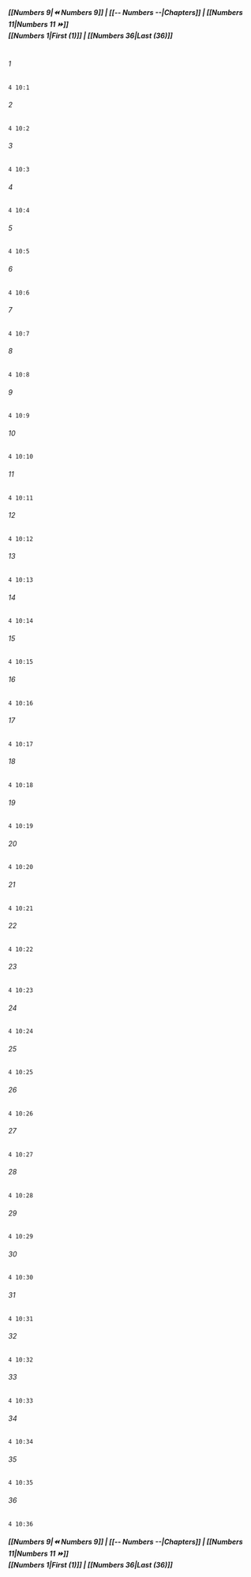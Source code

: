 
##### **[[Numbers 9|⏪ Numbers 9]] | [[-- Numbers --|Chapters]] | [[Numbers 11|Numbers 11 ⏩]]**<br>**[[Numbers 1|First (1)]] | [[Numbers 36|Last (36)]]**<br><br>

###### 1
``` verse
4 10:1
```
###### 2
``` verse
4 10:2
```
###### 3
``` verse
4 10:3
```
###### 4
``` verse
4 10:4
```
###### 5
``` verse
4 10:5
```
###### 6
``` verse
4 10:6
```
###### 7
``` verse
4 10:7
```
###### 8
``` verse
4 10:8
```
###### 9
``` verse
4 10:9
```
###### 10
``` verse
4 10:10
```
###### 11
``` verse
4 10:11
```
###### 12
``` verse
4 10:12
```
###### 13
``` verse
4 10:13
```
###### 14
``` verse
4 10:14
```
###### 15
``` verse
4 10:15
```
###### 16
``` verse
4 10:16
```
###### 17
``` verse
4 10:17
```
###### 18
``` verse
4 10:18
```
###### 19
``` verse
4 10:19
```
###### 20
``` verse
4 10:20
```
###### 21
``` verse
4 10:21
```
###### 22
``` verse
4 10:22
```
###### 23
``` verse
4 10:23
```
###### 24
``` verse
4 10:24
```
###### 25
``` verse
4 10:25
```
###### 26
``` verse
4 10:26
```
###### 27
``` verse
4 10:27
```
###### 28
``` verse
4 10:28
```
###### 29
``` verse
4 10:29
```
###### 30
``` verse
4 10:30
```
###### 31
``` verse
4 10:31
```
###### 32
``` verse
4 10:32
```
###### 33
``` verse
4 10:33
```
###### 34
``` verse
4 10:34
```
###### 35
``` verse
4 10:35
```
###### 36
``` verse
4 10:36
```

##### **[[Numbers 9|⏪ Numbers 9]] | [[-- Numbers --|Chapters]] | [[Numbers 11|Numbers 11 ⏩]]**<br>**[[Numbers 1|First (1)]] | [[Numbers 36|Last (36)]]**
